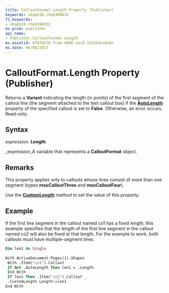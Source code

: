 ```yaml
---
title: CalloutFormat.Length Property (Publisher)
keywords: vbapb10.chm2490632
f1_keywords:
- vbapb10.chm2490632
ms.prod: publisher
api_name:
- Publisher.CalloutFormat.Length
ms.assetid: 878fdb7b-fca6-49b6-1ec0-143243ce014c
ms.date: 06/08/2017
---
```



# CalloutFormat.Length Property (Publisher)

Returns a  **Variant** indicating the length (in points) of the first segment of the callout line (the segment attached to the text callout box) if the **[AutoLength](Publisher.CalloutFormat.AutoLength.md)** property of the specified callout is set to **False**. Otherwise, an error occurs. Read-only.


## Syntax

 _expression_. **Length**

 _expression_A variable that represents a  **CalloutFormat** object.


## Remarks

This property applies only to callouts whose lines consist of more than one segment (types  **msoCalloutThree** and **msoCalloutFour**).

Use the  **[CustomLength](Publisher.CalloutFormat.CustomLength.md)** method to set the value of this property.


## Example

If the first line segment in the callout named co1 has a fixed length, this example specifies that the length of the first line segment in the callout named co2 will also be fixed at that length. For the example to work, both callouts must have multiple-segment lines.


```vb
Dim len1 As Single 
 
With ActiveDocument.Pages(1).Shapes 
 With .Item("co1").Callout 
 If Not .AutoLength Then len1 = .Length 
 End With 
 If len1 Then .Item("co2").Callout _ 
 .CustomLength Length:=len1 
End With
```


